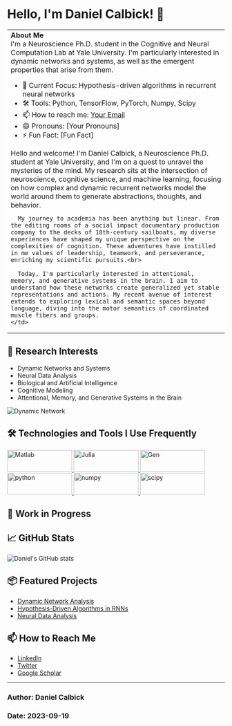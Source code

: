 # Hello, I'm Daniel Calbick! 👋


<table style="background-image: url('https://github.com/danielcalbick/github-profile-assets/blob/main/photos/butterfly_abstract_05.png'); background-size: cover;">
  <tr>
    <td style="word-wrap: break-word; max-width: 600px; background-color: rgba(255, 255, 255, 0.8);">
      <strong>About Me</strong><br>
      I'm a Neuroscience Ph.D. student in the Cognitive and Neural Computation Lab at Yale University. I'm particularly interested in dynamic networks and systems, as well as the emergent properties that arise from them.<br>
      <ul>
        <li>🧠 Current Focus: Hypothesis-driven algorithms in recurrent neural networks</li>
        <li>🛠 Tools: Python, TensorFlow, PyTorch, Numpy, Scipy</li>
        <li>📫 How to reach me: <a href="mailto:youremail@domain.com">Your Email</a></li>
        <li>😄 Pronouns: [Your Pronouns]</li>
        <li>⚡ Fun Fact: [Fun Fact]</li>
      </ul>
      Hello and welcome! I'm Daniel Calbick, a Neuroscience Ph.D. student at Yale University, and I'm on a quest to unravel the mysteries of the mind. My research sits at the intersection of neuroscience, cognitive science, and machine learning, focusing on how complex and dynamic recurrent networks model the world around them to generate abstractions, thoughts, and behavior.<br>

      My journey to academia has been anything but linear. From the editing rooms of a social impact documentary production company to the decks of 18th-century sailboats, my diverse experiences have shaped my unique perspective on the complexities of cognition. These adventures have instilled in me values of leadership, teamwork, and perseverance, enriching my scientific pursuits.<br>

      Today, I'm particularly interested in attentional, memory, and generative systems in the brain. I aim to understand how these networks create generalized yet stable representations and actions. My recent avenue of interest extends to exploring lexical and semantic spaces beyond language, diving into the motor semantics of coordinated muscle fibers and groups.
    </td>
  </tr>
</table>



## 🌱 Research Interests

- Dynamic Networks and Systems
- Neural Data Analysis
- Biological and Artificial Intelligence
- Cognitive Modeling
- Attentional, Memory, and Generative Systems in the Brain

![Dynamic Network](https://raw.githubusercontent.com/yourusername/yourusername/main/dynamic_network.gif)

## 🛠 Technologies and Tools I Use Frequently 

<a href="https://www.mathworks.com/products/matlab.html">
    <img src="https://img.shields.io/badge/-Matlab-black?style=flat?.svg&logo=data:image/svg%2bxml;base64,matlab_logo.svg" alt="Matlab" width="150" height="50"/>
</a>

<a href="https://julialang.org/">
    <img src="https://img.shields.io/badge/-Julia-black?style=flat?.svg&logo=data:image/svg%2bxml;base64,julia_logo.svg" alt="Julia" width="150" height="50"/>
</a>

<a href="https://www.gen.dev/">
    <img src="https://img.shields.io/badge/-Gen-black?style=flat?.svg&logo=data:image/svg%2bxml;base64,gen_logo.svg" alt="Gen" width="150" height="50"/>
</a>

<a href="https://www.python.org/">
    <img src="https://img.shields.io/badge/-Python-black?style=flat?.svg&logo=data:image/svg%2bxml;base64,python_logo.svg" alt="python" width="150" height="50"/>
</a>

<a href="https://numpy.org/">
    <img src="https://img.shields.io/badge/-Numpy-black?style=flat?.svg&logo=data:image/svg%2bxml;base64,numpy_logo.svg" alt="numpy" width="150" height="50"/>
</a>

<a href="https://scipy.org/">
    <img src="https://img.shields.io/badge/-Scipy-black?style=flat&logo=scipy" alt="scipy" width="150" height="50"/>
</a>


## 🚧 Work in Progress

  


## 📈 GitHub Stats

![Daniel's GitHub stats](https://github-readme-stats.vercel.app/api?username=yourusername)

## 📦 Featured Projects

- [Dynamic Network Analysis](https://github.com/yourusername/dynamic-network-analysis)
- [Hypothesis-Driven Algorithms in RNNs](https://github.com/yourusername/hypothesis-driven-RNNs)
- [Neural Data Analysis](https://github.com/yourusername/neural-data-analysis)

## 📫 How to Reach Me

- [LinkedIn](https://linkedin.com/in/yourusername)
- [Twitter](https://twitter.com/yourusername)
- [Google Scholar](https://scholar.google.com/citations?user=yourID)

---

### Author: Daniel Calbick
### Date: 2023-09-19
